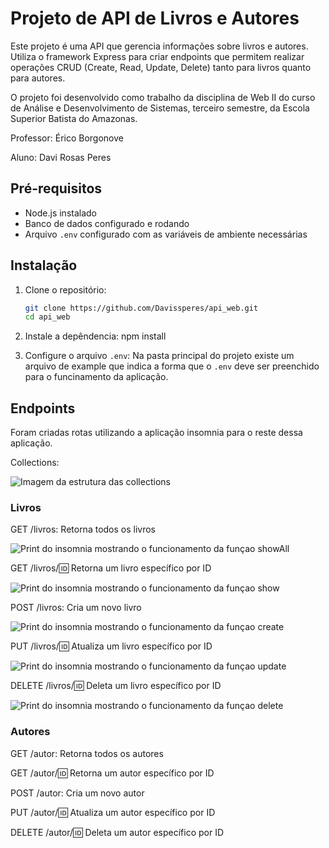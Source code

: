 # Projeto de API de Livros e Autores

Este projeto é uma API que gerencia informações sobre livros e autores. Utiliza o framework Express para criar endpoints que permitem realizar operações CRUD (Create, Read, Update, Delete) tanto para livros quanto para autores.

O projeto foi desenvolvido como trabalho da disciplina de Web II
do curso de Análise e Desenvolvimento de Sistemas, terceiro semestre,
da Escola Superior Batista do Amazonas.

Professor: Érico Borgonove

Aluno: Davi Rosas Peres


## Pré-requisitos

- Node.js instalado
- Banco de dados configurado e rodando
- Arquivo `.env` configurado com as variáveis de ambiente necessárias

## Instalação

1. Clone o repositório:
   ```bash
   git clone https://github.com/Davissperes/api_web.git
   cd api_web

2. Instale a depêndencia:
    npm install

3. Configure o arquivo `.env`:
    Na pasta principal do projeto existe um arquivo de example que indica a forma que o `.env`
    deve ser preenchido para o funcinamento da aplicação.

## Endpoints

 Foram criadas rotas utilizando a aplicação insomnia para o reste dessa aplicação.

 Collections:
 
 ![Imagem da estrutura das collections](./public/images/image.png)

### Livros
 GET /livros: Retorna todos os livros
 
 ![Print do insomnia mostrando o funcionamento da funçao showAll](./public/images/showAll.png)

 GET /livros/:id: Retorna um livro específico por ID
 
 ![Print do insomnia mostrando o funcionamento da funçao show](./public/images/show.png)

 POST /livros: Cria um novo livro
 
 ![Print do insomnia mostrando o funcionamento da funçao create](./public/images/create.png)

 PUT /livros/:id: Atualiza um livro específico por ID
 
 ![Print do insomnia mostrando o funcionamento da funçao update](./public/images/update.png)

 DELETE /livros/:id: Deleta um livro específico por ID
 
 ![Print do insomnia mostrando o funcionamento da funçao delete](./public/images/delete.png)

### Autores

 GET /autor: Retorna todos os autores
 
 GET /autor/:id: Retorna um autor específico por ID
 
 POST /autor: Cria um novo autor
 
 PUT /autor/:id: Atualiza um autor específico por ID
 
 DELETE /autor/:id: Deleta um autor específico por ID
